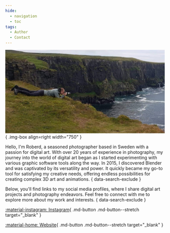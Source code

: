 ```yaml
---
hide:
  - navigation
  - toc
tags:
  - Author
  - Contact
---
```

![Image of Roberd](images/other/about.jpg){ .img-box align=right width="750" }

Hello, I'm Roberd, a seasoned photographer based in Sweden with a passion for digital art. With over 20 years of experience in photography, my journey into the world of digital art began as I started experimenting with various graphic software tools along the way. In 2015, I discovered Blender and was captivated by its versatility and power. It quickly became my go-to tool for satisfying my creative needs, offering endless possibilities for creating complex 3D art and animations.
{ data-search-exclude }

Below, you'll find links to my social media profiles, where I share digital art projects and photography endeavors. Feel free to connect with me to explore more about my work and interests.
{ data-search-exclude }

<div class="grid" markdown>

[:material-instagram: Instagram](https://instagram.com/roberddd/){ .md-button .md-button--stretch target="_blank" }

[:material-home: Website](https://roberd.net/){ .md-button .md-button--stretch target="_blank" }

</div>